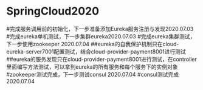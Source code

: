 # SpringCloud2020
#完成服务调用前的初始化，下一步准备添加Eureka服务注册与发现2020.07.03
#完成eureka单机测试，下一步集群eureka2020.07.03
#完成eureka集群测试，下一步使用zookeeper 2020.07.04
##eureka的自我保护机制只在cloud-eureka-server7001配置测试，结合cloud-provider-payment8001进行测试
##eureka的服务发现只在cloud-provider-payment8001进行测试，在controller里面编写方法测试，可以拿到eureka的所有服务和每个服务下的实例对象
#zookeeper测试完成，下一步测试consul 2020.07.04
#consul测试完成2020.07.04